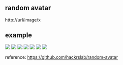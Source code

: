 ## random avatar

http://url/image/x

## example
![](https://raw.githubusercontent.com/chsword/random-avatar/master/example/1.png)
![](https://raw.githubusercontent.com/chsword/random-avatar/master/example/2.png)
![](https://raw.githubusercontent.com/chsword/random-avatar/master/example/3.png)
![](https://raw.githubusercontent.com/chsword/random-avatar/master/example/4.png)
![](https://raw.githubusercontent.com/chsword/random-avatar/master/example/5.png)
![](https://raw.githubusercontent.com/chsword/random-avatar/master/example/6.png)
![](https://raw.githubusercontent.com/chsword/random-avatar/master/example/7.png)

reference:
https://github.com/hackrslab/random-avatar
